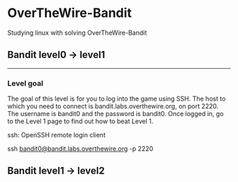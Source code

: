 # OverTheWire-Bandit
Studying linux with solving OverTheWire-Bandit

## Bandit level0 -> level1
---
### Level goal

The goal of this level is for you to log into the game using SSH. The host to which you need to connect is bandit.labs.overthewire.org, on port 2220. The username is bandit0 and the password is bandit0. Once logged in, go to the Level 1 page to find out how to beat Level 1.

ssh: OpenSSH remote login client

ssh bandit0@bandit.labs.overthewire.org -p 2220

## Bandit level1 -> level2
